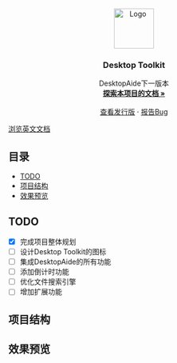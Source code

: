 
<!-- PROJECT LOGO -->
<br />

<p align="center">
  <a href="https://github.com/shaojintian/Best_README_template/">
    <img src="images/logo.png" alt="Logo" width="80" height="80">
  </a>

  <h3 align="center">Desktop Toolkit</h3>
  <p align="center">
    DesktopAide下一版本
    <br />
    <a href="https://github.com/chenpuhao/Desktop-Toolkit"><strong>探索本项目的文档 »</strong></a>
    <br />
    <br />
    <a href=https://github.com/chenpuhao/Desktop-Toolkit/releases">查看发行版</a>
    ·
    <a href="https://github.com/chenpuhao/Desktop-Toolkit/issues">报告Bug</a>

  </p>
  <p>
    <a href="README-EN.md">浏览英文文档</a>
  </p>

</p>

 
## 目录

- [TODO](#TODO)
- [项目结构](#项目结构)
- [效果预览](#效果预览)

## TODO

 - [x] 完成项目整体规划
 - [ ] 设计Desktop Toolkit的图标
 - [ ] 集成DesktopAide的所有功能
 - [ ] 添加倒计时功能
 - [ ] 优化文件搜索引擎
 - [ ] 增加扩展功能

## 项目结构

## 效果预览



